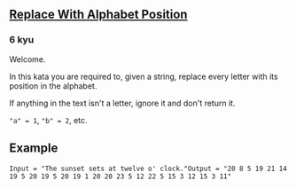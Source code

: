 <h2><a href=https://www.codewars.com/kata/546f922b54af40e1e90001da/train/python target="_blank">Replace With Alphabet Position</a></h2><h3>6 kyu</h3><p>Welcome.</p><p>In this kata you are required to, given a string, replace every letter with its position in the alphabet.</p><p>If anything in the text isn't a letter, ignore it and don't return it.</p><p><code>"a" = 1</code>, <code>"b" = 2</code>, etc.</p><h2 id="example">Example</h2><pre><code>Input = "The sunset sets at twelve o' clock."Output = "20 8 5 19 21 14 19 5 20 19 5 20 19 1 20 20 23 5 12 22 5 15 3 12 15 3 11"</code></pre>